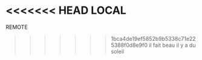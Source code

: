 <<<<<<< HEAD
LOCAL
=======
REMOTE
>>>>>>> 1bca4de19ef5852b9b5338c71e225388f0d8e9f0
il fait beau
il y a du soleil
